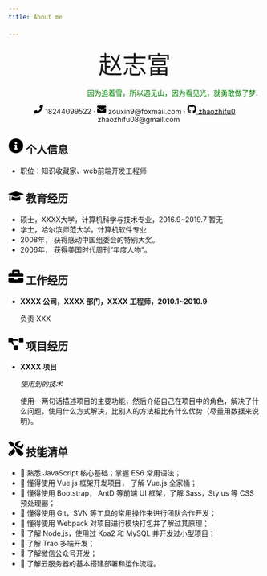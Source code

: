 ```yaml
---
title: About me

---
```





 <center>
     <!-- <h1>赵志富</h1>          -->
     <font face="黑体"  size=25>赵志富</font>
 </center>
 <font face="STCAIYUN" color=green ><p align="right">因为追着雪，所以遇见山，因为看见光，就勇敢做了梦.&nbsp;&nbsp;</p></font>
<center> 
 <img src="assets/phone-solid.svg" width="18px">&nbsp;18244099522         · <img src="assets/envelope-solid.svg" width="18px">&nbsp;zouxin9@foxmail.com     · <img src="assets/github-brands.svg" width="18px"><a href="https://github.com/zhaozhifu0">&nbsp;zhaozhifu0</a> <br><center>&nbsp;&nbsp;&nbsp;&nbsp;zhaozhifu08@gmail.com </center>
</center>

 ## <img src="assets/info-circle-solid.svg" width="30px"> 个人信息 

 - 职位：知识收藏家、web前端开发工程师


## <img src="assets/graduation-cap-solid.svg" width="30px"> 教育经历

- 硕士，XXXX大学，计算机科学与技术专业，2016.9~2019.7 暂无
- 学士，哈尔滨师范大学，计算机软件专业
- 2008年， 获得感动中国组委会的特别大奖。
- 2006年， 获得美国时代周刊“年度人物”。

## <img src="assets/briefcase-solid.svg" width="30px"> 工作经历

- **XXXX 公司，XXXX 部门，XXXX 工程师，2010.1~2010.9**

   负责 XXX

## <img src="assets/project-diagram-solid.svg" width="30px"> 项目经历

- **XXXX 项目**

  *使用到的技术*

  使用一两句话描述项目的主要功能，然后介绍自己在项目中的角色，解决了什么问题，使用什么方式解决，比别人的方法相比有什么优势（尽量用数据来说明）。



## <img src="assets/tools-solid.svg" width="30px"> 技能清单


-  熟悉 JavaScript 核心基础；掌握 ES6 常用语法；
-  懂得使用 Vue.js 框架开发项目， 了解 Vue.js 全家桶；
-  懂得使用 Bootstrap， AntD 等前端 UI 框架，了解 Sass，Stylus 等 CSS 预处理器；
-  懂得使用 Git，SVN 等工具的常用操作来进行团队合作开发；
-  懂得使用 Webpack 对项目进行模块打包并了解过其原理；
-  了解 Node,js，使用过 Koa2 和 MySQL 并开发过小型项目；
-  了解 Trao 多端开发；
-  了解微信公众号开发；
-  了解云服务器的基本搭建部署和运作流程。